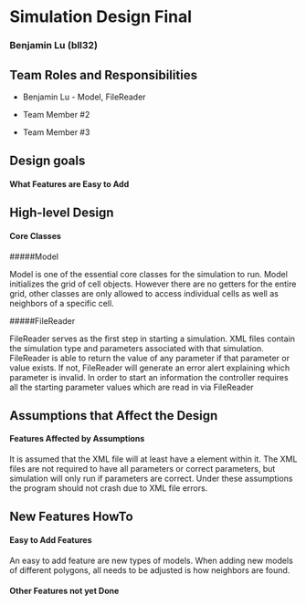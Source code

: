 # Simulation Design Final
### Benjamin Lu (bll32)

## Team Roles and Responsibilities

 * Benjamin Lu - Model, FileReader

 * Team Member #2

 * Team Member #3


## Design goals

#### What Features are Easy to Add


## High-level Design

#### Core Classes

#####Model

Model is one of the essential core classes for the simulation to run. 
Model initializes the grid of cell objects. However there are no getters
for the entire grid, other classes are only allowed to access individual
cells as well as neighbors of a specific cell. 

#####FileReader

FileReader serves as the first step in starting a simulation. XML files
contain the simulation type and parameters associated with that simulation.
FileReader is able to return the value of any parameter if that parameter
or value exists. If not, FileReader will generate an error alert explaining
which parameter is invalid. In order to start an information the controller
requires all the starting parameter values which are read in via FileReader

## Assumptions that Affect the Design

#### Features Affected by Assumptions

It is assumed that the XML file will at least have a <simulation> 
element within it. The XML files are not required to have all parameters
or correct parameters, but simulation will only run if parameters are correct.
Under these assumptions the program should not crash due to XML
file errors. 


## New Features HowTo

#### Easy to Add Features

An easy to add feature are new types of models. When adding new models
of different polygons, all needs to be adjusted is how neighbors are found. 

#### Other Features not yet Done

